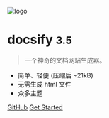 <!-- _coverpage.md -->

![logo](https://docsify.js.org/_media/icon.svg)

# docsify <small>3.5</small>

> 一个神奇的文档网站生成器。

- 简单、轻便 (压缩后 ~21kB)
- 无需生成 html 文件
- 众多主题

[GitHub](https://github.com/docsifyjs/docsify/)
[Get Started](/home/quickstart)

<!-- 背景图片 -->

<!-- ![](https://docsify.js.org/_media/bg.png)

<!-- 背景色 -->

<!-- ![color](#f0f0f0) -->